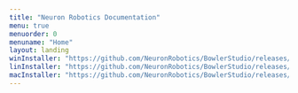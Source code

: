 ```yaml
---
title: "Neuron Robotics Documentation"
menu: true
menuorder: 0
menuname: "Home"
layout: landing
winInstaller: "https://github.com/NeuronRobotics/BowlerStudio/releases/download/0.4.5/Windows-BowlerStudio-0.4.5.exe"
linInstaller: "https://github.com/NeuronRobotics/BowlerStudio/releases/download/0.4.5/Ubuntu-BowlerStudio-0.4.5.deb"
macInstaller: "https://github.com/NeuronRobotics/BowlerStudio/releases/download/0.4.5/MacOSX-BowlerStudio-0.4.5.zip"
---
```


